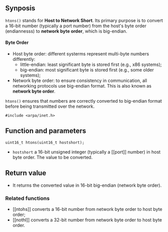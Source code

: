 ## Synposis

`htons()` stands for **Host to Network Short**. Its primary purpose is to convert a 16-bit number (typically a port number) from the host's byte order (endiannesss) to **network byte order**, which is big-endian.
#### **Byte Order**
- Host byte order: different systerms represent multi-byte numbers differently:
	- little-endian: least significant byte is stored first (e.g., x86 systems);
	- big-endian: most significant byte is stored first (e.g., some older systems);
- Network byte order: to ensure consistency in communication, all networking protocols use big-endian format. This is also known as **network byte order**.

`htons()` ensures that numbers are correctly converted to big-endian format before being transmitted over the network.

`#include <arpa/inet.h>`
## Function and parameters

`uint16_t htons(uint16_t hostshort);`

- `hostshort` a 16-bit unsigned integer (typically a [[port]] number) in host byte order. The value to be converted.

## Return value

- It returns the converted value in 16-bit big-endian (network byte order).

### Related functions

- [[ntohs]] converts a 16-bit number from network byte order to host byte order;
- [[nothl]] converts a 32-bit number from network byte order to host byte order.